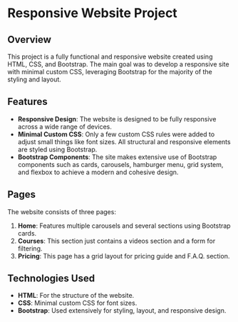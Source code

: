 # Responsive Website Project

## Overview
This project is a fully functional and responsive website created using HTML, CSS, and Bootstrap. The main goal was to develop a responsive site with minimal custom CSS, leveraging Bootstrap for the majority of the styling and layout.

## Features
- **Responsive Design**: The website is designed to be fully responsive across a wide range of devices.
- **Minimal Custom CSS**: Only a few custom CSS rules were added to adjust small things like font sizes. All structural and responsive elements are styled using Bootstrap.
- **Bootstrap Components**: The site makes extensive use of Bootstrap components such as cards, carousels, hamburger menu, grid system, and flexbox to achieve a modern and cohesive design.

## Pages
The website consists of three pages:
1. **Home**: Features multiple carousels and several sections using Bootstrap cards.
2. **Courses**: This section just contains a videos section and a form for filtering.
3. **Pricing**: This page has a grid layout for pricing guide and F.A.Q. section.

## Technologies Used
- **HTML**: For the structure of the website.
- **CSS**: Minimal custom CSS for font sizes.
- **Bootstrap**: Used extensively for styling, layout, and responsive design.
